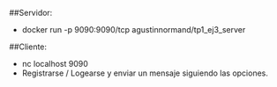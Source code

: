 ##Servidor:
<ul>
<li>docker run -p 9090:9090/tcp agustinnormand/tp1_ej3_server</li>
</ul>

##Cliente:
<ul>
<li>nc localhost 9090</li>
<li>Registrarse / Logearse y enviar un mensaje siguiendo las opciones.</li>
</ul>